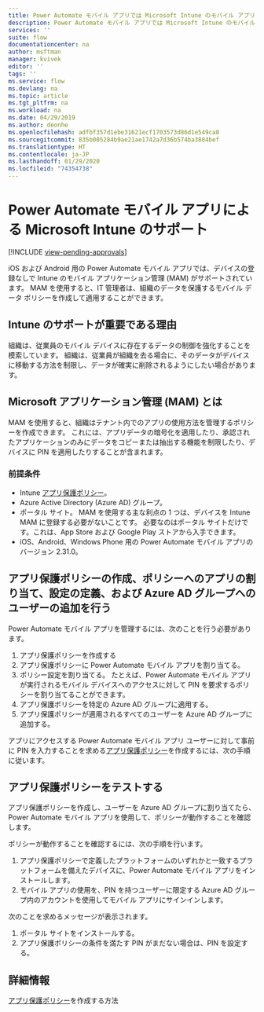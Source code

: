 ```yaml
---
title: Power Automate モバイル アプリでは Microsoft Intune のモバイル アプリケーション管理がサポートされるようになりました。 | Microsoft Docs
description: Power Automate モバイル アプリでは Microsoft Intune のモバイル アプリケーション管理がサポートされるようになりました。
services: ''
suite: flow
documentationcenter: na
author: msftman
manager: kvivek
editor: ''
tags: ''
ms.service: flow
ms.devlang: na
ms.topic: article
ms.tgt_pltfrm: na
ms.workload: na
ms.date: 04/29/2019
ms.author: deonhe
ms.openlocfilehash: adfbf357d1ebe31621ecf1703573d86d1e549ca8
ms.sourcegitcommit: 835b005284b9ae21ae1742a7d36b574ba3884bef
ms.translationtype: HT
ms.contentlocale: ja-JP
ms.lasthandoff: 01/29/2020
ms.locfileid: "74354738"
---
```

# <a name="power-automate-mobile-app-supports-microsoft-intune"></a>Power Automate モバイル アプリによる Microsoft Intune のサポート
[!INCLUDE [view-pending-approvals](includes/cc-rebrand.md)]

iOS および Android 用の Power Automate モバイル アプリでは、デバイスの登録なしで Intune のモバイル アプリケーション管理 (MAM) がサポートされています。 MAM を使用すると、IT 管理者は、組織のデータを保護するモバイル データ ポリシーを作成して適用することができます。

## <a name="why-intune-support-is-important"></a>Intune のサポートが重要である理由

組織は、従業員のモバイル デバイスに存在するデータの制御を強化することを模索しています。 組織は、従業員が組織を去る場合に、そのデータがデバイスに移動する方法を制限し、データが確実に削除されるようにしたい場合があります。

## <a name="what-is-microsoft-application-management-mam"></a>Microsoft アプリケーション管理 (MAM) とは

MAM を使用すると、組織はテナント内でのアプリの使用方法を管理するポリシーを作成できます。 これには、アプリデータの暗号化を適用したり、承認されたアプリケーションのみにデータをコピーまたは抽出する機能を制限したり、デバイスに PIN を適用したりすることが含まれます。

### <a name="prerequisites"></a>前提条件

- Intune [アプリ保護ポリシー](https://docs.microsoft.com/intune/app-protection-policies)。
- Azure Active Directory (Azure AD) グループ。
- ポータル サイト。 MAM を使用する主な利点の 1 つは、デバイスを Intune MAM に登録する必要がないことです。 必要なのはポータル サイトだけです。これは、App Store および Google Play ストアから入手できます。
- iOS、Android、Windows Phone 用の Power Automate モバイル アプリのバージョン 2.31.0。

## <a name="create-an-app-protection-policy-assign-apps-to-the-policy-define-settings-and-add-users-to-an-azure-ad-group"></a>アプリ保護ポリシーの作成、ポリシーへのアプリの割り当て、設定の定義、および Azure AD グループへのユーザーの追加を行う

Power Automate モバイル アプリを管理するには、次のことを行う必要があります。

1. アプリ保護ポリシーを作成する
1. アプリ保護ポリシーに Power Automate モバイル アプリを割り当てる。
1. ポリシー設定を割り当てる。 たとえば、Power Automate モバイル アプリが実行されるモバイル デバイスへのアクセスに対して PIN を要求するポリシーを割り当てることができます。
1. アプリ保護ポリシーを特定の Azure AD グループに適用する。
1. アプリ保護ポリシーが適用されるすべてのユーザーを Azure AD グループに追加する。

アプリにアクセスする Power Automate モバイル アプリ ユーザーに対して事前に PIN を入力することを求める[アプリ保護ポリシー](https://docs.microsoft.com/intune/app-protection-policies)を作成するには、次の手順に従います。 


## <a name="test-the-app-protection-policy"></a>アプリ保護ポリシーをテストする

アプリ保護ポリシーを作成し、ユーザーを Azure AD グループに割り当てたら、Power Automate モバイル アプリを使用して、ポリシーが動作することを確認します。

ポリシーが動作することを確認するには、次の手順を行います。

1. アプリ保護ポリシーで定義したプラットフォームのいずれかと一致するプラットフォームを備えたデバイスに、Power Automate モバイル アプリをインストールします。
1. モバイル アプリの使用を、PIN を持つユーザーに限定する Azure AD グループ内のアカウントを使用してモバイル アプリにサインインします。

次のことを求めるメッセージが表示されます。
1. ポータル サイトをインストールする。
1. アプリ保護ポリシーの条件を満たす PIN がまだない場合は、PIN を設定する。


## <a name="learn-more"></a>詳細情報

[アプリ保護ポリシー](https://docs.microsoft.com/intune/app-protection-policies)を作成する方法

